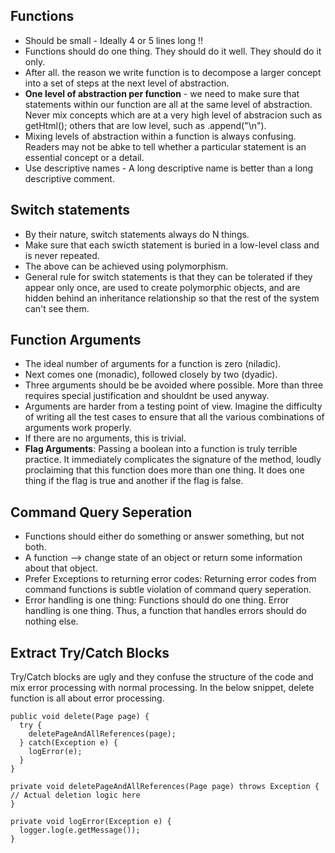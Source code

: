 ## Functions
* Should be small - Ideally 4 or 5 lines long !!
* Functions should do one thing. They should do it well. They should do it only.
* After all. the reason we write function is to decompose a larger concept into a set of steps at the next level of abstraction.
* **One level of abstraction per function** - we need to make sure that statements within our function are all at the same level of abstraction. Never mix concepts which are at a very high level of abstracion such as getHtml(); others that are low level, such as .append("\n").
* Mixing levels of abstraction within a function is always confusing. Readers may not be abke to tell whether a particular statement is an essential concept or a detail.
* Use descriptive names - A long descriptive name is better than a long descriptive comment.

## Switch statements
* By their nature, switch statements always do N things.
* Make sure that each swicth statement is buried in a low-level class and is never repeated.
* The above can be achieved using polymorphism.
* General rule for switch statements is that they can be tolerated if they appear only once, are used to create polymorphic objects, and are hidden behind an inheritance relationship so that the rest of the system can't see them.

## Function Arguments
* The ideal number of arguments for a function is zero (niladic).
* Next comes one (monadic), followed closely by two (dyadic).
* Three arguments should be be avoided where possible. More than three requires special justification and shouldnt be used anyway.
* Arguments are harder from a testing point of view. Imagine the difficulty of writing all the test cases to ensure that all the various combinations of arguments work properly.
* If there are no arguments, this is trivial.
* **Flag Arguments**: Passing a boolean into a function is truly terrible practice. It immediately complicates the signature of the method, loudly proclaiming that this function does more than one thing. It does one thing if the flag is true and another if the flag is false.

## Command Query Seperation
* Functions should either do something or answer something, but not both.
* A function --> change state of an object or return some information about that object.
* Prefer Exceptions to returning error codes: Returning error codes from command functions is subtle violation of command query seperation.
* Error handling is one thing: Functions should do one thing. Error handling is one thing. Thus, a function that handles errors should do nothing else.

## Extract Try/Catch Blocks
Try/Catch blocks are ugly and they confuse the structure of the code and mix error processing with normal processing. In the below snippet, delete function is all about error processing.

```
public void delete(Page page) {
  try {
    deletePageAndAllReferences(page);
  } catch(Exception e) {
    logError(e);
  }
}

private void deletePageAndAllReferences(Page page) throws Exception {
// Actual deletion logic here
}

private void logError(Exception e) {
  logger.log(e.getMessage());
}

```
